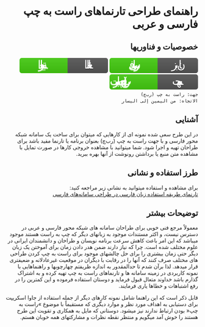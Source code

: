 <div dir="auto" lang="fa"><h1>
  راهنمای طراحی تارنماهای راست به چپ فارسی و عربی</h1>
  <h2>خصوصیات و فناوریها</h2>
  <img src="img\ui\SVG\badge-lang-fa.svg" alt="زبان: فارسی">
  <img src="img\ui\SVG\badge-lang-ar.svg" alt="اللغة: العربية">
  <img src="img\ui\SVG\badge-dir-rtl.svg" alt="جهت: راست به چپ (رب‌چ)">
  </br>
  <code>جهت: راست به چپ (رب‌چ)</code>
  <br/>
  <code>الاتجاه: من اليمين إلى اليسار</code>
  <h2>آشنایی</h2>
<p>در این طرح سعی شده نمونه ای از کارهایی که میتوان برای ساخت یک سامانه شبکه محور فارسی و با جهت راست به چپ (رب‌چ) بعنوان برنامه یا تارنما مفید باشد برای طراحان تهیه و اجرا شود. شما میتوانید با مشاهده خروجی کارها در صورت تمایل با مشاهده متن منبع یا برداشتن رونوشت از آنها بهره ببرید.</p>
<h2>طرز استفاده و نشانی</h2>
  <p>
    برای مشاهده و استفاده میتوانید به نشانی زیر مراجعه کنید:<br/>
  <a href="https://m-hatami.github.io/farsi/">تارنمای طریقه استفاده زبان فارسی در طراحی سامانه‌های فارسی</a>
  </p>

  <h2>توضیحات بیشتر</h2>
  <p>معمولاً مرجع فنی خوبی برای طراحان سامانه های شبکه محور فارسی و عربی در دسترس نیست، و اکثر مستندات موجود به زبانهای دیگر که چپ به راست هستند موجود میباشد که این امر باعث کاهش سرعت برنامه نویسان  و طراحان و دانشمندان ایرانی در علوم مختلف شده است. چرا که نیاز دارند ضمن هدر دادن زمان برای آموختن یک زبان دیگر حتی زمان بیشتری را برای حل چالشهای موجود برای راست به چپ کردن طراحی های مختلف صرف کنند که آنها را در رقابت با دیگران در موقعیت غیرعادلانه و ضعیفتری قرار میدهد. لذا برآن شدم تا حدالمقدور به اندازه ظریفتم چهارچوبها و راهنماهایی با نمونه کاربردی در زمینه سامانه ها و تارنماهای راست به چپ تهیه کرده و به اشتراک گذارم باشد خداوند متعال قبول فرماید و دوستان استفاده فرموده و این کمترین را در رفع اشتباهات و خطاها یاری فرمایند. </p>

  <p>قابل ذکر است که این راهنما شامل نمونه کارهای دیگر از جمله استفاده از جاوا اسکریپت برای دستیابی به اهداف مورد نظر و موارد دیگری که مستقیماً با موضوع »راست به چپ« بودن ارتباط ندارند نیز میشود. دوستانی که مایل به همکاری و تقویت این طرح هستند را خوش آمد میگویم و منتظر نقطه نظرات و مشارکتهای همه خوبان هستم.</p>

</div>
